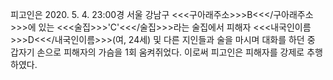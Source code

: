 피고인은 2020. 5. 4. 23:00경 서울 강남구 <<<구아래주소>>>B<<</구아래주소>>>에 있는 <<<술집>>>'C'<<</술집>>>라는 술집에서 피해자 <<<내국인이름>>>D<<</내국인이름>>>(여, 24세) 및 다른 지인들과 술을 마시며 대화를 하던 중 갑자기 손으로 피해자의 가슴을 1회 움켜쥐었다.
이로써 피고인은 피해자를 강제로 추행하였다.